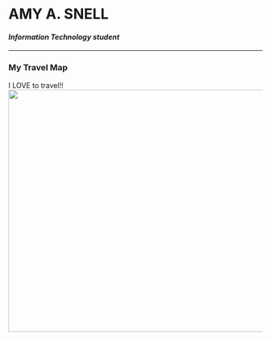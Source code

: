 <!---it1040-2000 travel map page--->



# AMY A. SNELL

#### _Information Technology student_

---

### My Travel Map

I LOVE to travel!! 
<img src="https://www.google.com/maps/d/u/0/embed?mid=1PCXKAa9ADAUW6e_6sc4Z0WvDfQg9o-BJ" width="640" height="480"></img>




